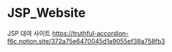 # JSP_Website
JSP 대여 사이트
https://truthful-accordion-f6c.notion.site/372a75e6470045d1a9055ef38a758fb3
